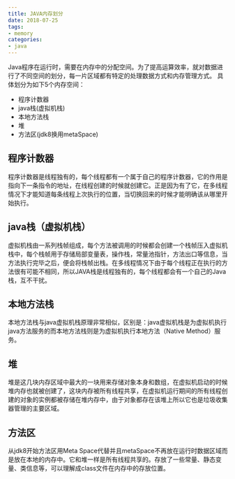 ```yaml
---
title: JAVA内存划分
date: 2018-07-25
tags:
- memory
categories:
- java
---
```

Java程序在运行时，需要在内存中的分配空间。为了提高运算效率，就对数据进行了不同空间的划分，每一片区域都有特定的处理数据方式和内存管理方式。
具体划分为如下5个内存空间：
* 程序计数器
* java栈(虚拟机栈)
* 本地方法栈
* 堆
* 方法区(jdk8换用metaSpace)
## 程序计数器
程序计数器是线程独有的，每个线程都有一个属于自己的程序计数器，它的作用是指向下一条指令的地址，在线程创建的时候就创建它。正是因为有了它，在多线程情况下才能知道每条线程上次执行的位置，当切换回来的时候才能明确该从哪里开始执行。
## java栈（虚拟机栈）
虚拟机栈由一系列栈帧组成，每个方法被调用的时候都会创建一个栈帧压入虚拟机栈中，每个栈帧用于存储局部变量表，操作栈，常量池指针，方法出口等信息，当方法执行完毕之后，便会将栈帧出栈。在多线程情况下由于每个线程正在执行的方法很有可能不相同，所以JAVA栈是线程独有的，每个线程都会有一个自己的Java栈，互不干扰。
<!--more-->
## 本地方法栈
本地方法栈与java虚拟机栈原理非常相似，区别是：java虚拟机栈是为虚拟机执行java方法服务的而本地方法栈则是为虚拟机执行本地方法（Native Method）服务。
## 堆
堆是这几块内存区域中最大的一块用来存储对象本身和数组，在虚拟机启动的时候堆内存也就被创建了，这块内存被所有线程共享，在虚拟机运行期间的所有线程创建的对象的实例都被存储在堆内存中，由于对象都存在该堆上所以它也是垃圾收集器管理的主要区域。
## 方法区
从jdk8开始方法区用Meta Space代替并且metaSpace不再放在运行时数据区域而是放在本地的内存中。它和堆一样是所有线程共享的。存放了一些常量、静态变量、类信息等，可以理解成class文件在内存中的存放位置。
